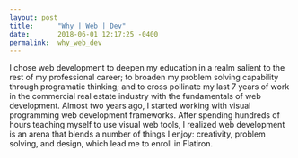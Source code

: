 ```yaml
---
layout: post
title:      "Why | Web | Dev"
date:       2018-06-01 12:17:25 -0400
permalink:  why_web_dev
---
```



I chose web development to deepen my education in a realm salient to the rest of my professional career; to broaden my problem solving capability through programatic thinking; and to cross pollinate my last 7 years of work in the commercial real estate industry with the fundamentals of web development. Almost two years ago, I started working with visual programming web development frameworks. After spending hundreds of hours teaching myself to use visual web tools, I realized web development is an arena that blends a number of things I enjoy: creativity, problem solving, and design, which lead me to enroll in Flatiron.
